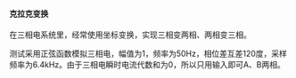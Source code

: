 #### 克拉克变换

在三相电系统里，经常使用坐标变换，实现三相变两相、两相变三相。

测试采用正弦函数模拟三相电，幅值为1，频率为50Hz，相位差互差120度，采样频率为6.4kHz。由于三相电瞬时电流代数和为0，所以只用输入即可A、B两相。

